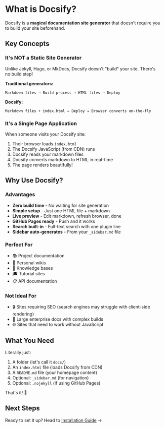 # What is Docsify?

Docsify is a **magical documentation site generator** that doesn't require you to build your site beforehand.

## Key Concepts

### It's NOT a Static Site Generator

Unlike Jekyll, Hugo, or MkDocs, Docsify doesn't "build" your site. There's no build step!

**Traditional generators:**
```
Markdown files → Build process → HTML files → Deploy
```

**Docsify:**
```
Markdown files + index.html → Deploy → Browser converts on-the-fly
```

### It's a Single Page Application

When someone visits your Docsify site:

1. Their browser loads `index.html`
2. The Docsify JavaScript (from CDN) runs
3. Docsify reads your markdown files
4. Docsify converts markdown to HTML in real-time
5. The page renders beautifully!

## Why Use Docsify?

### Advantages

- **Zero build time** - No waiting for site generation
- **Simple setup** - Just one HTML file + markdown
- **Live preview** - Edit markdown, refresh browser, done
- **GitHub Pages ready** - Push and it works
- **Search built-in** - Full-text search with one plugin line
- **Sidebar auto-generates** - From your `_sidebar.md` file

### Perfect For

- 📚 Project documentation
- 📖 Personal wikis
- 📝 Knowledge bases
- 🎓 Tutorial sites
- 📋 API documentation

### Not Ideal For

- 🔒 Sites requiring SEO (search engines may struggle with client-side rendering)
- 🏢 Large enterprise docs with complex builds
- 🌐 Sites that need to work without JavaScript

## What You Need

Literally just:

1. A folder (let's call it `docs/`)
2. An `index.html` file (loads Docsify from CDN)
3. A `README.md` file (your homepage content)
4. Optional: `_sidebar.md` (for navigation)
5. Optional: `.nojekyll` (if using GitHub Pages)

That's it! 🎉

## Next Steps

Ready to set it up? Head to [Installation Guide](installation.md) →
